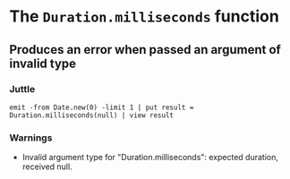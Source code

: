 The `Duration.milliseconds` function
====================================

Produces an error when passed an argument of invalid type
---------------------------------------------------------

### Juttle

    emit -from Date.new(0) -limit 1 | put result = Duration.milliseconds(null) | view result

### Warnings

  * Invalid argument type for "Duration.milliseconds": expected duration, received null.

